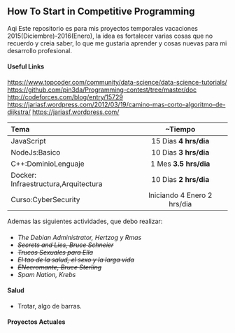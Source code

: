 ## How To Start in Competitive Programming
Aqi
Este repositorio es para mis proyectos temporales vacaciones 2015(Diciembre)-2016(Enero),
la idea es fortalecer varias cosas que no recuerdo y creia saber, lo que me gustaria aprender
y cosas nuevas para mi desarrollo profesional.

#### Useful Links

https://www.topcoder.com/community/data-science/data-science-tutorials/
https://github.com/pin3da/Programming-contest/tree/master/doc
http://codeforces.com/blog/entry/15729
https://jariasf.wordpress.com/2012/03/19/camino-mas-corto-algoritmo-de-dijkstra/
https://jariasf.wordpress.com/


Tema | ~Tiempo
:--|:--:
JavaScript | 15 Dias **4 hrs/dia**
NodeJs:Basico| 10 Dias **3 hrs/dia**
C++:DominioLenguaje| 1 Mes **3.5 hrs/dia**
Docker: Infraestructura,Arquitectura| 10 Dias **2 hrs/dia**
Curso:CyberSecurity| Iniciando 4 Enero 2 hrs/dia

Ademas las siguientes actividades, que debo
realizar:

####

 - *The Debian Administrator, Hertzog y Rmas*
 - *~~Secrets and Lies, Bruce Schneier~~*
 - *~~Trucos Sexuales para Ella~~*
 - *~~El tao de la salud, el sexo y la larga vida~~*
 - *~~ENecromante, Bruce Sterling~~*
 - *Spam Nation, Krebs*

#### Salud
- Trotar, algo de barras.

#### Proyectos Actuales

